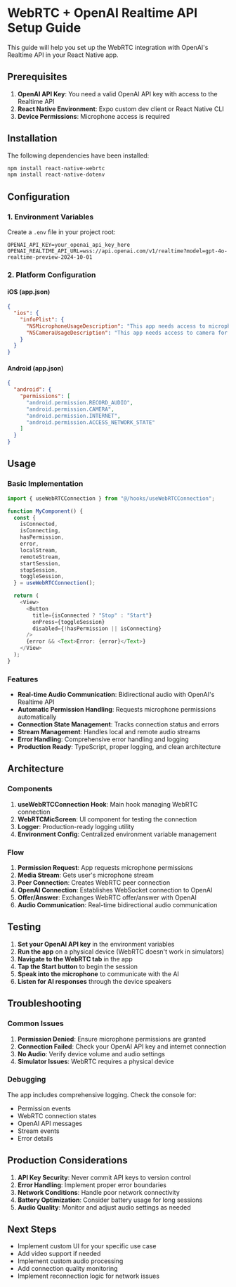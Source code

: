 # WebRTC + OpenAI Realtime API Setup Guide

This guide will help you set up the WebRTC integration with OpenAI's Realtime API in your React Native app.

## Prerequisites

1. **OpenAI API Key**: You need a valid OpenAI API key with access to the Realtime API
2. **React Native Environment**: Expo custom dev client or React Native CLI
3. **Device Permissions**: Microphone access is required

## Installation

The following dependencies have been installed:

```bash
npm install react-native-webrtc
npm install react-native-dotenv
```

## Configuration

### 1. Environment Variables

Create a `.env` file in your project root:

```env
OPENAI_API_KEY=your_openai_api_key_here
OPENAI_REALTIME_API_URL=wss://api.openai.com/v1/realtime?model=gpt-4o-realtime-preview-2024-10-01
```

### 2. Platform Configuration

#### iOS (app.json)

```json
{
  "ios": {
    "infoPlist": {
      "NSMicrophoneUsageDescription": "This app needs access to microphone for WebRTC audio communication.",
      "NSCameraUsageDescription": "This app needs access to camera for WebRTC video communication."
    }
  }
}
```

#### Android (app.json)

```json
{
  "android": {
    "permissions": [
      "android.permission.RECORD_AUDIO",
      "android.permission.CAMERA",
      "android.permission.INTERNET",
      "android.permission.ACCESS_NETWORK_STATE"
    ]
  }
}
```

## Usage

### Basic Implementation

```typescript
import { useWebRTCConnection } from "@/hooks/useWebRTCConnection";

function MyComponent() {
  const {
    isConnected,
    isConnecting,
    hasPermission,
    error,
    localStream,
    remoteStream,
    startSession,
    stopSession,
    toggleSession,
  } = useWebRTCConnection();

  return (
    <View>
      <Button
        title={isConnected ? "Stop" : "Start"}
        onPress={toggleSession}
        disabled={!hasPermission || isConnecting}
      />
      {error && <Text>Error: {error}</Text>}
    </View>
  );
}
```

### Features

- **Real-time Audio Communication**: Bidirectional audio with OpenAI's Realtime API
- **Automatic Permission Handling**: Requests microphone permissions automatically
- **Connection State Management**: Tracks connection status and errors
- **Stream Management**: Handles local and remote audio streams
- **Error Handling**: Comprehensive error handling and logging
- **Production Ready**: TypeScript, proper logging, and clean architecture

## Architecture

### Components

1. **useWebRTCConnection Hook**: Main hook managing WebRTC connection
2. **WebRTCMicScreen**: UI component for testing the connection
3. **Logger**: Production-ready logging utility
4. **Environment Config**: Centralized environment variable management

### Flow

1. **Permission Request**: App requests microphone permissions
2. **Media Stream**: Gets user's microphone stream
3. **Peer Connection**: Creates WebRTC peer connection
4. **OpenAI Connection**: Establishes WebSocket connection to OpenAI
5. **Offer/Answer**: Exchanges WebRTC offer/answer with OpenAI
6. **Audio Communication**: Real-time bidirectional audio communication

## Testing

1. **Set your OpenAI API key** in the environment variables
2. **Run the app** on a physical device (WebRTC doesn't work in simulators)
3. **Navigate to the WebRTC tab** in the app
4. **Tap the Start button** to begin the session
5. **Speak into the microphone** to communicate with the AI
6. **Listen for AI responses** through the device speakers

## Troubleshooting

### Common Issues

1. **Permission Denied**: Ensure microphone permissions are granted
2. **Connection Failed**: Check your OpenAI API key and internet connection
3. **No Audio**: Verify device volume and audio settings
4. **Simulator Issues**: WebRTC requires a physical device

### Debugging

The app includes comprehensive logging. Check the console for:

- Permission events
- WebRTC connection states
- OpenAI API messages
- Stream events
- Error details

## Production Considerations

1. **API Key Security**: Never commit API keys to version control
2. **Error Handling**: Implement proper error boundaries
3. **Network Conditions**: Handle poor network connectivity
4. **Battery Optimization**: Consider battery usage for long sessions
5. **Audio Quality**: Monitor and adjust audio settings as needed

## Next Steps

- Implement custom UI for your specific use case
- Add video support if needed
- Implement custom audio processing
- Add connection quality monitoring
- Implement reconnection logic for network issues
